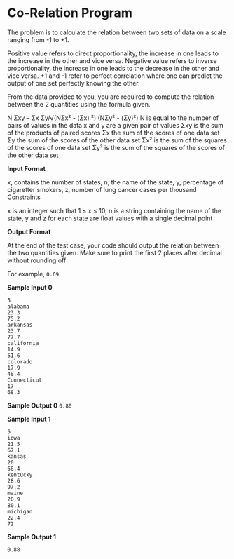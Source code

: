 # Co-Relation Program 

The problem is to calculate the relation between two sets of data on a scale ranging from -1 to +1.

Positive value refers to direct proportionality, the increase in one leads to the increase in the other and vice versa. Negative value refers to inverse proportionality, the increase in one leads to the decrease in the other and vice versa. +1 and -1 refer to perfect correlation where one can predict the output of one set perfectly knowing the other.

From the data provided to you, you are required to compute the relation between the 2 quantities using the formula given.

Ν Σxy – Σx Σy/√(NΣx² - (Σx) ²) (NΣy² - (Σy)²)
N is equal to the number of pairs of values in the data
x and y are a given pair of values
Σxy is the sum of the products of paired scores
Σx the sum of the scores of one data set
Σy the sum of the scores of the other data set
Σx² is the sum of the squares of the scores of one data set
Σy² is the sum of the squares of the scores of the other data set


**Input Format**

x, contains the number of states,
n, the name of the state,
y, percentage of cigaretter smokers,
z, number of lung cancer cases per thousand
Constraints

x is an integer such that 1 ≤ x ≤ 10,
n is a string containing the name of the state,
y and z for each state are float values with a single decimal point

**Output Format**

At the end of the test case, your code should output the relation between the two quantities given. Make sure to print the first 2 places after decimal without rounding off

For example,
`0.69`


**Sample Input 0**

```
5
alabama
23.3
75.2
arkansas
23.7
77.7
california
14.9
51.6
colorado
17.9
48.4
Connecticut
17
68.3
```

**Sample Output 0**
`
0.80
`

**Sample Input 1**

```
5
iowa
21.5
67.1
kansas
20
68.4
kentucky
28.6
97.2
maine
20.9
80.1
michigan
22.4
72
```
**Sample Output 1**

`0.88`

